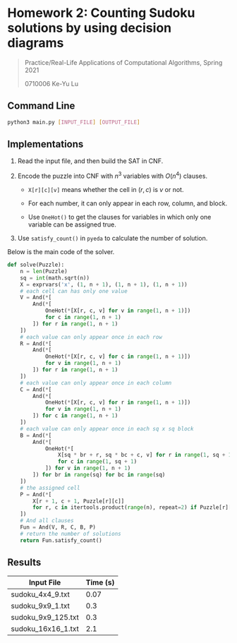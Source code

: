 # Homework 2: Counting Sudoku solutions by using decision diagrams

>   Practice/Real-Life Applications of Computational Algorithms, Spring 2021
>
>   0710006 Ke-Yu Lu

## Command Line

```bash
python3 main.py [INPUT_FILE] [OUTPUT_FILE]
```

## Implementations

1.  Read the input file, and then build the SAT in CNF.

2.  Encode the puzzle into CNF with $n^3$ variables with $O(n^4)$ clauses.

    -   `X[r][c][v]` means whether the cell in $(r, c)$ is $v$ or not.

    -   For each number, it can only appear in each row, column, and block.
    -   Use `OneHot()` to get the clauses for variables in which only one variable can be assigned true.

3.  Use `satisfy_count()` in `pyeda` to calculate the number of solution.

Below is the main code of the solver.

```python
def solve(Puzzle):
    n = len(Puzzle)
    sq = int(math.sqrt(n))
    X = exprvars('x', (1, n + 1), (1, n + 1), (1, n + 1))
    # each cell can has only one value
    V = And(*[
        And(*[
            OneHot(*[X[r, c, v] for v in range(1, n + 1)])
            for c in range(1, n + 1)
        ]) for r in range(1, n + 1)
    ])
    # each value can only appear once in each row
    R = And(*[
        And(*[
            OneHot(*[X[r, c, v] for c in range(1, n + 1)])
            for v in range(1, n + 1)
        ]) for r in range(1, n + 1)
    ])
    # each value can only appear once in each column
    C = And(*[
        And(*[
            OneHot(*[X[r, c, v] for r in range(1, n + 1)])
            for v in range(1, n + 1)
        ]) for c in range(1, n + 1)
    ])
    # each value can only appear once in each sq x sq block
    B = And(*[
        And(*[
            OneHot(*[
                X[sq * br + r, sq * bc + c, v] for r in range(1, sq + 1)
                for c in range(1, sq + 1)
            ]) for v in range(1, n + 1)
        ]) for br in range(sq) for bc in range(sq)
    ])
    # the assigned cell
    P = And(*[
        X[r + 1, c + 1, Puzzle[r][c]]
        for r, c in itertools.product(range(n), repeat=2) if Puzzle[r][c] > 0
    ])
    # And all clauses
    Fun = And(V, R, C, B, P)
    # return the number of solutions
    return Fun.satisfy_count()
```

## Results

| Input File         | Time (s) |
| ------------------ | -------- |
| sudoku_4x4_9.txt   | 0.07     |
| sudoku_9x9_1.txt   | 0.3      |
| sudoku_9x9_125.txt | 0.3      |
| sudoku_16x16_1.txt | 2.1      |

